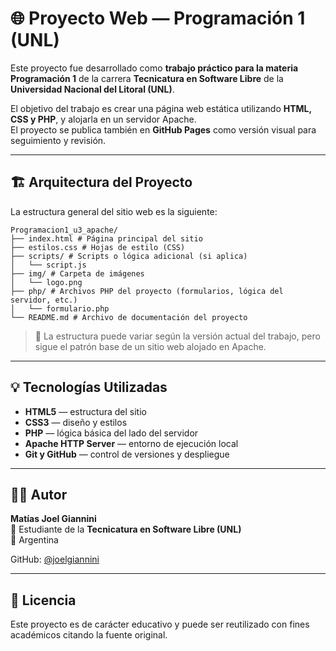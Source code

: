 # 🌐 Proyecto Web — Programación 1 (UNL)

Este proyecto fue desarrollado como **trabajo práctico para la materia Programación 1** de la carrera **Tecnicatura en Software Libre** de la **Universidad Nacional del Litoral (UNL)**.

El objetivo del trabajo es crear una página web estática utilizando **HTML, CSS y PHP**, y alojarla en un servidor Apache.  
El proyecto se publica también en **GitHub Pages** como versión visual para seguimiento y revisión.

---

## 🏗️ Arquitectura del Proyecto

La estructura general del sitio web es la siguiente:
```shell
Programacion1_u3_apache/
├── index.html # Página principal del sitio
├── estilos.css # Hojas de estilo (CSS)
├── scripts/ # Scripts o lógica adicional (si aplica)
│   └── script.js
├── img/ # Carpeta de imágenes
│   └── logo.png
├── php/ # Archivos PHP del proyecto (formularios, lógica del servidor, etc.)
│   └── formulario.php
└── README.md # Archivo de documentación del proyecto
```

> 📝 La estructura puede variar según la versión actual del trabajo, pero sigue el patrón base de un sitio web alojado en Apache.

---

## 💡 Tecnologías Utilizadas

- **HTML5** — estructura del sitio  
- **CSS3** — diseño y estilos  
- **PHP** — lógica básica del lado del servidor  
- **Apache HTTP Server** — entorno de ejecución local  
- **Git y GitHub** — control de versiones y despliegue

---

## 👨‍💻 Autor

**Matías Joel Giannini**  
📘 Estudiante de la **Tecnicatura en Software Libre (UNL)**  
📍 Argentina  

GitHub: [@joelgiannini](https://github.com/joelgiannini)

---

## 📄 Licencia

Este proyecto es de carácter educativo y puede ser reutilizado con fines académicos citando la fuente original.

